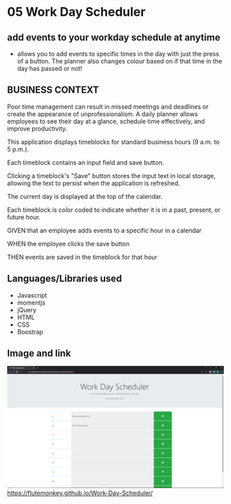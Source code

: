 # 05 Work Day Scheduler

## add events to your workday schedule at anytime

- allows you to add events to specific times in the day with just the press of a button. The planner also changes colour based on if that time in the day has passed or not!

## BUSINESS CONTEXT
 Poor time management can result in missed meetings and deadlines or create the appearance of unprofessionalism. A daily planner allows employees to see their day at a glance, schedule time effectively, and improve productivity.



This application displays timeblocks for standard business hours (9 a.m. to 5 p.m.).

Each timeblock contains an input field and save button.

Clicking a timeblock's "Save" button stores the input text in local storage, allowing the text to persist when the application is refreshed.

The current day is displayed at the top of the calendar.

Each timeblock is color coded to indicate whether it is in a past, present, or future hour.

GIVEN that an employee adds events to a specific hour in a calendar

WHEN the employee clicks the save button

THEN events are saved in the timeblock for that hour

## Languages/Libraries used
- Javascript 
- momentjs
- jQuery
- HTML
- CSS
- Boostrap


## Image and link

![Website Preview](./assets/images/Screenshot%20(31).png)
https://flutemonkey.github.io/Work-Day-Scheduler/
